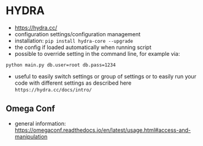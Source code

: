 # HYDRA

- https://hydra.cc/
- configuration settings/configuration management
- installation: `pip install hydra-core --upgrade`
- the config if loaded automatically when running script
- possible to override setting in the command line, for example via:
```
python main.py db.user=root db.pass=1234
```
- useful to easily switch settings or group of settings or to easily run your code with different settings as described here `https://hydra.cc/docs/intro/`

## Omega Conf
- general information: https://omegaconf.readthedocs.io/en/latest/usage.html#access-and-manipulation
